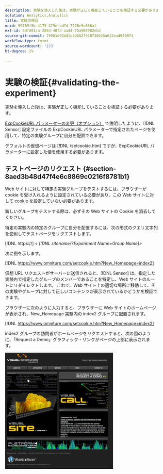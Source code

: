 ```yaml
---
description: 実験を導入した後は、実験が正しく機能していることを検証する必要があります。
solution: Analytics,Analytics
title: 実験の検証
uuid: 59769f5b-4175-479e-ad7d-7226e9c666af
exl-id: 6dfd01ca-288d-40fd-aad4-75a588902ebd
source-git-commit: 79981e92dd1c2e552f958716626a632ead940973
workflow-type: tm+mt
source-wordcount: '273'
ht-degree: 2%

---
```


# 実験の検証{#validating-the-experiment}

実験を導入した後は、実験が正しく機能していることを検証する必要があります。

[ExpCookieURL パラメーターの変更（オプション）](../../home/c-undst-ctrld-exp/t-en-ctrld-exp/c-mod-expckurl-prm.md#concept-215bf86bab4e4ec0b0cc803ec48a8fcf) で説明したように、[!DNL Sensor] 設定ファイルの ExpCookieURL パラメーターで指定されたページを使用して、特定の実験グループに自分を配置できます。

デフォルトの仮想ページは [!DNL /setcookie.htm] ですが、ExpCookieURL パラメーターに設定した値を使用する必要があります。

## テストページのリクエスト {#section-8aed3b48d47f4e6c8869c0216f8781b1}

Web サイトに対して特定の実験グループをテストするには、ブラウザーが cookie を受け入れるように設定されている必要があり、この Web サイトに対して cookie を設定していない必要があります。

新しいグループをテストする際は、必ずその Web サイトの Cookie を消去してください。

特定の実験内の特定のグループに自分を配置するには、次の形式のクエリ文字列を使用してテストページをリクエストします。

[!DNL https://] *&lt; [!DNL sitename/?Experiment Name=Group Name]>*

次に例を示します。

[!DNL https://www.omniture.com/setcookie.htm?New_Homepage=index2]

仮想 URL リクエストがサーバーに送信されると、[!DNL Sensor] は、指定した実験内で指定したグループのメンバーであることを特定し、Web サイトのルートにリダイレクトします。 これで、Web サイト上の適切な場所に移動して、その実験やグループに対して正しいコンテンツが表示されているかどうかを検証できます。

ブラウザーに次のように入力すると、ブラウザーに Web サイトのホームページが表示され、New_Homepage 実験内の index2 グループに配置されます。

[!DNL https://www.omniture.com/setcookie.htm?New_Homepage=index2]

index2 グループの訪問者がホームページをリクエストすると、次の図のように、「Request a Demo」グラフィック・リンクがページの上部に表示されます。

![](assets/TestPage.png)
